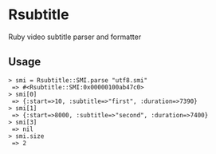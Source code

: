 Rsubtitle
=========
Ruby video subtitle parser and formatter

Usage
-----

    > smi = Rsubtitle::SMI.parse "utf8.smi"
     => #<Rsubtitle::SMI:0x00000100ab47c0>
    > smi[0]
     => {:start=>10, :subtitle=>"first", :duration=>7390} 
    > smi[1]
     => {:start=>8000, :subtitle=>"second", :duration=>7400} 
    > smi[3]
     => nil 
    > smi.size
     => 2